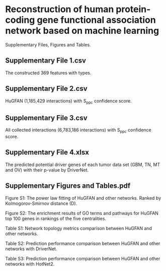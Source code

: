 # Reconstruction of human protein-coding gene functional association network based on machine learning
Supplementary Files, Figures and Tables.

## Supplementary File 1.csv
The constructed 369 features with types.

## Supplementary File 2.csv
HuGFAN (1,185,429 interactions) with S<sub>ppc</sub> confidence score.

## Supplementary File 3.csv
All collected interactions (6,783,186 interactions) with S<sub>ppc</sub> confidence score.

## Supplementary File 4.xlsx
The predicted potential driver genes of each tumor data set (GBM, TN, MT and OV) with their p-value by DriverNet.

## Supplementary Figures and Tables.pdf
Figure S1: The power law fitting of HuGFAN and other networks. Ranked by Kolmogorov-Smirnov distance (D).

Figure S2: The enrichment results of GO terms and pathways for HuGFAN top 100 genes in rankings of the five centralities.

Table S1: Network topology metrics comparison between HuGFAN and other networks.

Table S2: Prediction performance comparison between HuGFAN and other networks with DriverNet.

Table S3: Prediction performance comparison between HuGFAN and other networks with HotNet2.

